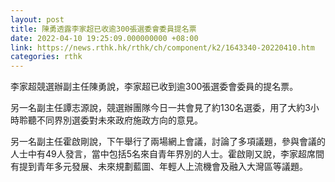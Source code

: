 ```yaml
---
layout: post
title: 陳勇透露李家超已收逾300張選委會委員提名票
date: 2022-04-10 19:25:09.000000000 +08:00
link: https://news.rthk.hk/rthk/ch/component/k2/1643340-20220410.htm
categories: rthk
---
```


李家超競選辦副主任陳勇說，李家超已收到逾300張選委會委員的提名票。

另一名副主任譚志源說，競選辦團隊今日一共會見了約130名選委，用了大約3小時聆聽不同界別選委對未來政府施政方向的意見。

另一名副主任霍啟剛說，下午舉行了兩場網上會議，討論了多項議題，參與會議的人士中有49人發言，當中包括5名來自青年界別的人士。霍啟剛又說，李家超席間有提到青年多元發展、未來規劃藍圖、年輕人上流機會及融入大灣區等議題。

